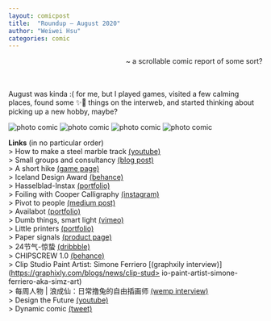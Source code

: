 ```yaml
---
layout: comicpost
title:  "Roundup – August 2020"
author: "Weiwei Hsu"
categories: comic
---
```

<!-- Primary Meta Tags -->
<meta name="title" content="Roundup – August 2020">
<meta name="description" content="A scrollable comic report of some sort?">

<!-- Open Graph / Facebook -->
<meta property="og:type" content="website">
<meta property="og:url" content="http://weiweihsu.com/2020-07-26/wheres-home">
<meta property="og:title" content="Roundup – August 2020">
<meta property="og:description" content="A scrollable comic report of some sort?">
<meta property="og:image" content="/assets/comic/roundup_august_tag.jpg">

<!-- Twitter -->
<meta property="twitter:card" content="summary_large_image">
<meta property="twitter:url" content="http://weiweihsu.com/2020-07-26/wheres-home">
<meta property="twitter:title" content="Roundup – August 2020">
<meta property="twitter:description" content="A scrollable comic report of some sort?">
<meta property="twitter:image" content="/assets/comic/roundup_august_tag.jpg">


<p style= "text-align: right;"> ~ a scrollable comic report of some sort?</p>

<br>

<br>
August was kinda :( for me, but I played games, visited a few calming places, found some ✨🌱 things on the interweb, and started thinking about picking up a new hobby, maybe?

![photo comic]({{site.baseurl}}/assets/comic/roundup_august_1.jpg)
![photo comic]({{site.baseurl}}/assets/comic/roundup_august_2.jpg)
![photo comic]({{site.baseurl}}/assets/comic/roundup_august_3.jpg)
![photo comic]({{site.baseurl}}/assets/comic/roundup_august_4.jpg)

**Links** (in no particular order)
<br>> How to make a steel marble track [(youtube)](https://www.youtube.com/watch?v=kPguktA674w)
<br>> Small groups and consultancy [(blog post)](http://interconnected.org/home/2015/10/07/small_groups_and_consultancy )
<br>> A short hike [(game page)](http://ashorthike.com/)
<br>> Iceland Design Award [(behance)](https://www.behance.net/gallery/22810631/Iceland-Design-Award)
<br>> Hasselblad-Instax [(portfolio)](http://isaacblankensmith.com/#/hasselbladinstax/)
<br>> Foiling with Cooper Calligraphy [(instagram)](https://www.instagram.com/cooper_calligraphy/)
<br>> Pivot to people [(medium post)](https://medium.com/zebras-unite/pivot-to-people-its-time-to-build-the-new-economy-75a624eaf38a)
<br>> Availabot [(portfolio)](http://berglondon.com/projects/availabot/)
<br>> Dumb things, smart light [(vimeo)](https://vimeo.com/55599700)
<br>> Little printers [(portfolio)](https://nordprojects.co/projects/littleprinters/)
<br>> Paper signals [(product page)](https://papersignals.withgoogle.com/)
<br>> 24节气-惊蛰 [(dribbble)](https://dribbble.com/shots/7884755-24?utm_source=Clipboard_Shot&utm_campaign=venmen&utm_content=24%E8%8A%82%E6%B0%94-%E6%83%8A%E8%9B%B0&utm_medium=Social_Share)
<br>> CHIPSCREW 1.0 [(behance)](https://www.behance.net/gallery/101398801/CHIPSCREW_10)
<br>> Clip Studio Paint Artist: Simone Ferriero [(graphxily interview)](https://graphixly.com/blogs/news/clip-stud> io-paint-artist-simone-ferriero-aka-simz-art)
<br>> 每周人物 | 浪成仙：日常撸兔的自由插画师 [(wemp interview)](https://wemp.app/posts/9c5525bd-3c09-4476-b78f-15229661836f)
<br>> Design the Future [(youtube)](https://www.youtube.com/watch?v=4Lj2635ghxk)
<br>> Dynamic comic [(tweet)](https://twitter.com/maxkriegers/status/1295952996476637185)
